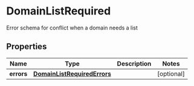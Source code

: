 

# DomainListRequired

Error schema for conflict when a domain needs a list

## Properties

| Name | Type | Description | Notes |
|------------ | ------------- | ------------- | -------------|
|**errors** | [**DomainListRequiredErrors**](DomainListRequiredErrors.md) |  |  [optional] |



